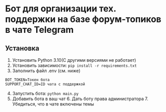 # Бот для организации тех. поддержки на базе форум-топиков в чате Telegram

## Установка

1. Установить Python 3.10(С другими версиями не работает)
2. Установить зависимости: `pip install -r requirements.txt`
3. Заполнить файл .env (см. ниже)

```.env
BOT_TOKEN=Токен бота
SUPPORT_CHAT_ID=ID чата с поддержкой
```

4. Запустить бота: `python main.py`
5. Добавить бота в ваш чат
   6. Дать боту права администратора
   7. Убедиться, что в чате включены темы
